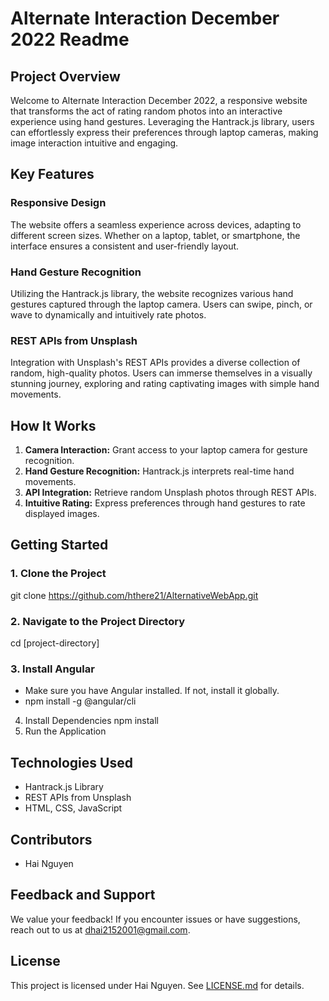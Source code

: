 # Alternate Interaction December 2022 Readme

## Project Overview
Welcome to Alternate Interaction December 2022, a responsive website that transforms the act of rating random photos into an interactive experience using hand gestures. Leveraging the Hantrack.js library, users can effortlessly express their preferences through laptop cameras, making image interaction intuitive and engaging.

## Key Features

### Responsive Design
The website offers a seamless experience across devices, adapting to different screen sizes. Whether on a laptop, tablet, or smartphone, the interface ensures a consistent and user-friendly layout.

### Hand Gesture Recognition
Utilizing the Hantrack.js library, the website recognizes various hand gestures captured through the laptop camera. Users can swipe, pinch, or wave to dynamically and intuitively rate photos.

### REST APIs from Unsplash
Integration with Unsplash's REST APIs provides a diverse collection of random, high-quality photos. Users can immerse themselves in a visually stunning journey, exploring and rating captivating images with simple hand movements.

## How It Works

1. **Camera Interaction:** Grant access to your laptop camera for gesture recognition.
2. **Hand Gesture Recognition:** Hantrack.js interprets real-time hand movements.
3. **API Integration:** Retrieve random Unsplash photos through REST APIs.
4. **Intuitive Rating:** Express preferences through hand gestures to rate displayed images.

## Getting Started
### 1. Clone the Project
git clone https://github.com/hthere21/AlternativeWebApp.git
### 2. Navigate to the Project Directory
cd [project-directory]
### 3. Install Angular
- Make sure you have Angular installed. If not, install it globally.
- npm install -g @angular/cli
4. Install Dependencies
npm install
5. Run the Application


## Technologies Used
- Hantrack.js Library
- REST APIs from Unsplash
- HTML, CSS, JavaScript

## Contributors
- Hai Nguyen

## Feedback and Support
We value your feedback! If you encounter issues or have suggestions, reach out to us at dhai2152001@gmail.com.

## License
This project is licensed under Hai Nguyen. See [LICENSE.md](LICENSE.md) for details.


